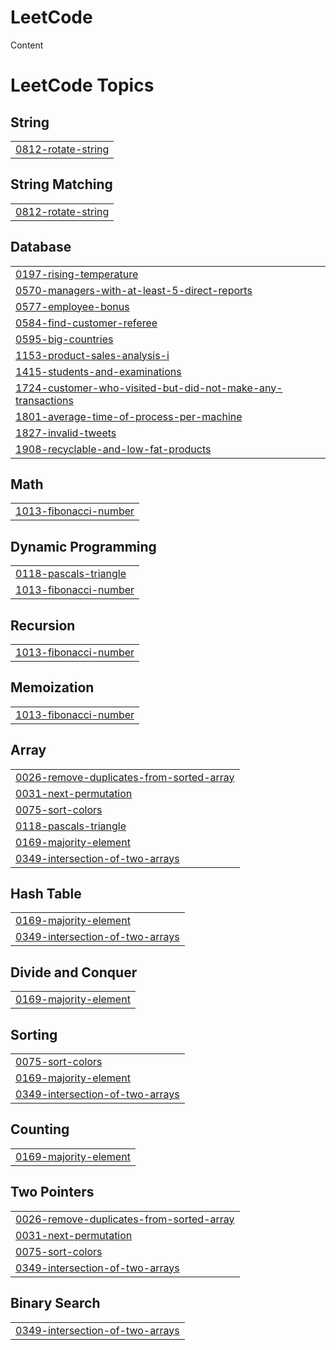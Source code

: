 # LeetCode
Content

<!---LeetCode Topics Start-->
# LeetCode Topics
## String
|  |
| ------- |
| [0812-rotate-string](https://github.com/psgupta712/LeetCode/tree/master/0812-rotate-string) |
## String Matching
|  |
| ------- |
| [0812-rotate-string](https://github.com/psgupta712/LeetCode/tree/master/0812-rotate-string) |
## Database
|  |
| ------- |
| [0197-rising-temperature](https://github.com/psgupta712/LeetCode/tree/master/0197-rising-temperature) |
| [0570-managers-with-at-least-5-direct-reports](https://github.com/psgupta712/LeetCode/tree/master/0570-managers-with-at-least-5-direct-reports) |
| [0577-employee-bonus](https://github.com/psgupta712/LeetCode/tree/master/0577-employee-bonus) |
| [0584-find-customer-referee](https://github.com/psgupta712/LeetCode/tree/master/0584-find-customer-referee) |
| [0595-big-countries](https://github.com/psgupta712/LeetCode/tree/master/0595-big-countries) |
| [1153-product-sales-analysis-i](https://github.com/psgupta712/LeetCode/tree/master/1153-product-sales-analysis-i) |
| [1415-students-and-examinations](https://github.com/psgupta712/LeetCode/tree/master/1415-students-and-examinations) |
| [1724-customer-who-visited-but-did-not-make-any-transactions](https://github.com/psgupta712/LeetCode/tree/master/1724-customer-who-visited-but-did-not-make-any-transactions) |
| [1801-average-time-of-process-per-machine](https://github.com/psgupta712/LeetCode/tree/master/1801-average-time-of-process-per-machine) |
| [1827-invalid-tweets](https://github.com/psgupta712/LeetCode/tree/master/1827-invalid-tweets) |
| [1908-recyclable-and-low-fat-products](https://github.com/psgupta712/LeetCode/tree/master/1908-recyclable-and-low-fat-products) |
## Math
|  |
| ------- |
| [1013-fibonacci-number](https://github.com/psgupta712/LeetCode/tree/master/1013-fibonacci-number) |
## Dynamic Programming
|  |
| ------- |
| [0118-pascals-triangle](https://github.com/psgupta712/LeetCode/tree/master/0118-pascals-triangle) |
| [1013-fibonacci-number](https://github.com/psgupta712/LeetCode/tree/master/1013-fibonacci-number) |
## Recursion
|  |
| ------- |
| [1013-fibonacci-number](https://github.com/psgupta712/LeetCode/tree/master/1013-fibonacci-number) |
## Memoization
|  |
| ------- |
| [1013-fibonacci-number](https://github.com/psgupta712/LeetCode/tree/master/1013-fibonacci-number) |
## Array
|  |
| ------- |
| [0026-remove-duplicates-from-sorted-array](https://github.com/psgupta712/LeetCode/tree/master/0026-remove-duplicates-from-sorted-array) |
| [0031-next-permutation](https://github.com/psgupta712/LeetCode/tree/master/0031-next-permutation) |
| [0075-sort-colors](https://github.com/psgupta712/LeetCode/tree/master/0075-sort-colors) |
| [0118-pascals-triangle](https://github.com/psgupta712/LeetCode/tree/master/0118-pascals-triangle) |
| [0169-majority-element](https://github.com/psgupta712/LeetCode/tree/master/0169-majority-element) |
| [0349-intersection-of-two-arrays](https://github.com/psgupta712/LeetCode/tree/master/0349-intersection-of-two-arrays) |
## Hash Table
|  |
| ------- |
| [0169-majority-element](https://github.com/psgupta712/LeetCode/tree/master/0169-majority-element) |
| [0349-intersection-of-two-arrays](https://github.com/psgupta712/LeetCode/tree/master/0349-intersection-of-two-arrays) |
## Divide and Conquer
|  |
| ------- |
| [0169-majority-element](https://github.com/psgupta712/LeetCode/tree/master/0169-majority-element) |
## Sorting
|  |
| ------- |
| [0075-sort-colors](https://github.com/psgupta712/LeetCode/tree/master/0075-sort-colors) |
| [0169-majority-element](https://github.com/psgupta712/LeetCode/tree/master/0169-majority-element) |
| [0349-intersection-of-two-arrays](https://github.com/psgupta712/LeetCode/tree/master/0349-intersection-of-two-arrays) |
## Counting
|  |
| ------- |
| [0169-majority-element](https://github.com/psgupta712/LeetCode/tree/master/0169-majority-element) |
## Two Pointers
|  |
| ------- |
| [0026-remove-duplicates-from-sorted-array](https://github.com/psgupta712/LeetCode/tree/master/0026-remove-duplicates-from-sorted-array) |
| [0031-next-permutation](https://github.com/psgupta712/LeetCode/tree/master/0031-next-permutation) |
| [0075-sort-colors](https://github.com/psgupta712/LeetCode/tree/master/0075-sort-colors) |
| [0349-intersection-of-two-arrays](https://github.com/psgupta712/LeetCode/tree/master/0349-intersection-of-two-arrays) |
## Binary Search
|  |
| ------- |
| [0349-intersection-of-two-arrays](https://github.com/psgupta712/LeetCode/tree/master/0349-intersection-of-two-arrays) |
<!---LeetCode Topics End-->